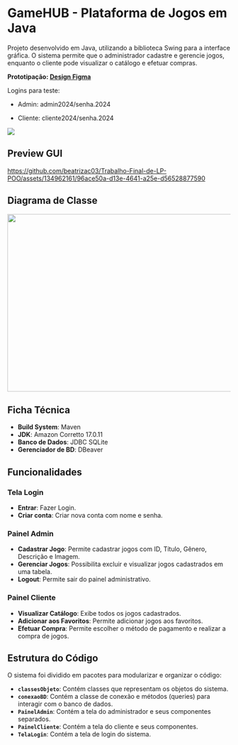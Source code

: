 # GameHUB - Plataforma de Jogos em Java
Projeto desenvolvido em Java, utilizando a biblioteca Swing para a interface gráfica. O sistema permite que o administrador cadastre e gerencie jogos, enquanto o cliente pode visualizar o catálogo e efetuar compras.

**Prototipação: <a href="https://www.figma.com/design/RObLbErhhGqPyjLGwAADSx/Trabalho?node-id=0-1&t=V8yeD6PXWx0ub1HC-1">Design Figma</a>**

Logins para teste:

- Admin: admin2024/senha.2024

- Cliente: cliente2024/senha.2024

<div >
<img src="https://github.com/beatrizac03/Trabalho-Final-de-LP-POO/blob/main/arquivosREADME/CapaGithub.png" >
</div>

## Preview GUI


https://github.com/beatrizac03/Trabalho-Final-de-LP-POO/assets/134962161/96ace50a-d13e-4641-a25e-d56528877590




## Diagrama de Classe
<div >
<img width="550px" height="400px" src="https://github.com/beatrizac03/Trabalho-Final-de-LP-POO/blob/main/arquivosREADME/diagramaClasse.jpeg" >
</div>

## Ficha Técnica

- **Build System**: Maven
- **JDK**: Amazon Corretto 17.0.11
- **Banco de Dados**: JDBC SQLite
- **Gerenciador de BD**: DBeaver

## Funcionalidades

### Tela Login
- **Entrar**: Fazer Login.
- **Criar conta**: Criar nova conta com nome e senha.

### Painel Admin

- **Cadastrar Jogo**: Permite cadastrar jogos com ID, Título, Gênero, Descrição e Imagem.
- **Gerenciar Jogos**: Possibilita excluir e visualizar jogos cadastrados em uma tabela.
- **Logout**: Permite sair do painel administrativo.

### Painel Cliente

- **Visualizar Catálogo**: Exibe todos os jogos cadastrados.
- **Adicionar aos Favoritos**: Permite adicionar jogos aos favoritos.
- **Efetuar Compra**: Permite escolher o método de pagamento e realizar a compra de jogos.

## Estrutura do Código

O sistema foi dividido em pacotes para modularizar e organizar o código:

- **`classesObjeto`**: Contém classes que representam os objetos do sistema.
- **`conexaoBD`**: Contém a classe de conexão e métodos (queries) para interagir com o banco de dados.
- **`PainelAdmin`**: Contém a tela do administrador e seus componentes separados.
- **`PainelCliente`**: Contém a tela do cliente e seus componentes.
- **`TelaLogin`**: Contém a tela de login do sistema.
